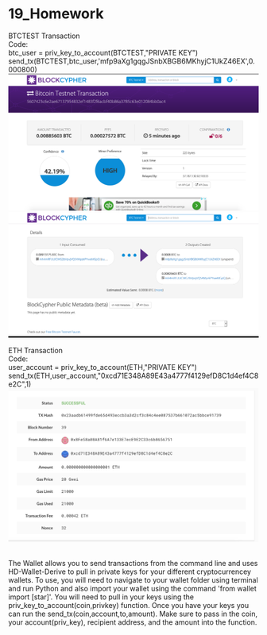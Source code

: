 # 19_Homework


BTCTEST Transaction<br>
Code:<br>
btc_user = priv_key_to_account(BTCTEST,"PRIVATE KEY")<br>
send_tx(BTCTEST,btc_user,'mfp9aXg1gqgJSnbXBGB6MKhyjC1UkZ46EX',0.000800)<br>
![](BTCTEST_send_tx.png)
![](BTCTEST_send_tx%202.png)

ETH Transaction<br>
Code:<br>
user_account = priv_key_to_account(ETH,"PRIVATE KEY")<br>
send_tx(ETH,user_account,"0xcd71E348A89E43a4777f4129efD8C1d4ef4C8e2C",1)<br>
![](ETH_send_tx.png)
<br>
<br>

The Wallet allows you to send transactions from the command line and uses HD-Wallet-Derive to pull in private keys for your different cryptocurrencey wallets. To use, you will need to navigate to your wallet folder using terminal and run Python and also import your wallet using the command 'from wallet import [star]'. You will need to pull in your keys using the priv_key_to_account(coin,privkey) function. Once you have your keys you can run the send_tx(coin,account,to,amount). Make sure to pass in the coin, your account(priv_key), recipient address, and the amount into the function.
